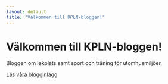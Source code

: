```yaml
---
layout: default
title: "Välkommen till KPLN-bloggen!"
---
```


<h1>Välkommen till KPLN-bloggen!</h1>
<p>Bloggen om lekplats samt sport och träning för utomhusmiljöer.</p>
<p><a href="/blog/">Läs våra blogginlägg</a></p>
